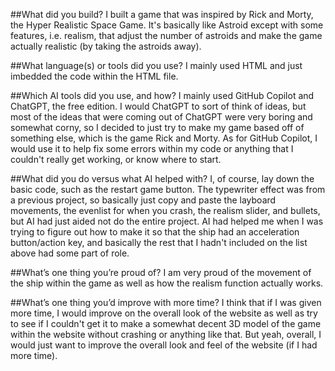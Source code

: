##What did you build? 
I built a game that was inspired by Rick and Morty, the Hyper Realistic Space Game. It's basically like Astroid except with some features, i.e. realism, that adjust the number of astroids and make the game actually realistic (by taking the astroids away).

##What language(s) or tools did you use?
I mainly used HTML and just imbedded the code within the HTML file.

##Which AI tools did you use, and how? 
I mainly used GitHub Copilot and ChatGPT, the free edition. I would ChatGPT to sort of think of ideas, but most of the ideas that were coming out of ChatGPT were very boring and somewhat corny, so I decided to just try to make my game based off of something else, which is the game Rick and Morty. As for GitHub Copilot, I would use it to help fix some errors within my code or anything that I couldn't really get working, or know where to start.

##What did you do versus what AI helped with? 
I, of course, lay down the basic code, such as the restart game button. The typewriter effect was from a previous project, so basically just copy and paste the layboard movements, the evenlist for when you crash, the realism slider, and bullets, but AI had just aided not do the entire project. AI had helped me when I was trying to figure out how to make it so that the ship had an acceleration button/action key, and basically the rest that I hadn't included on the list above had some part of role.

##What’s one thing you’re proud of?
I am very proud of the movement of the ship within the game as well as how the realism function actually works.

##What’s one thing you’d improve with more time?
I think that if I was given more time, I would improve on the overall look of the website as well as try to see if I couldn't get it to make a somewhat decent 3D model of the game within the website without crashing or anything like that. But yeah, overall, I would just want to improve the overall look and feel of the website (if I had more time).